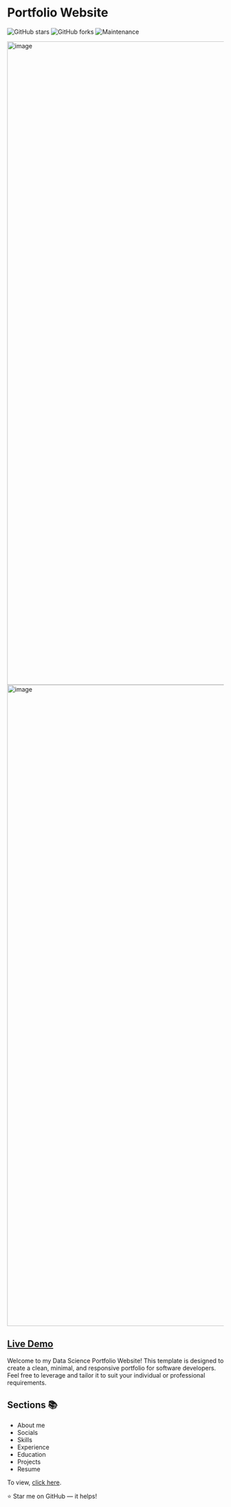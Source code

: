 # Portfolio Website

![GitHub stars](https://img.shields.io/github/stars/sujith-kamme/sujith-kamme.github.io?style=flat-square)
![GitHub forks](https://img.shields.io/github/forks/sujith-kamme/sujith-kamme.github.io?style=flat-square)
![Maintenance](https://img.shields.io/maintenance/yes/2024?style=flat-square)

<img width="1496" alt="image" src="https://github.com/sujith-kamme/sujith-kamme.github.io/assets/142932988/4bf22116-f303-47e9-a234-d99d81f31f0f">
<img width="1491" alt="image" src="https://github.com/sujith-kamme/sujith-kamme.github.io/assets/142932988/e9c61fc1-253a-4ec4-bfe6-12df85668980">


## [Live Demo](https://sujith-kamme.github.io)

Welcome to my Data Science Portfolio Website! This template is designed to create a clean, minimal, and responsive portfolio for software developers. Feel free to leverage and tailor it to suit your individual or professional requirements.


## Sections 📚

- About me
- Socials
- Skills
- Experience
- Education
- Projects
- Resume

To view, [click here](https://sujith-kamme.github.io).

⭐ Star me on GitHub — it helps!

